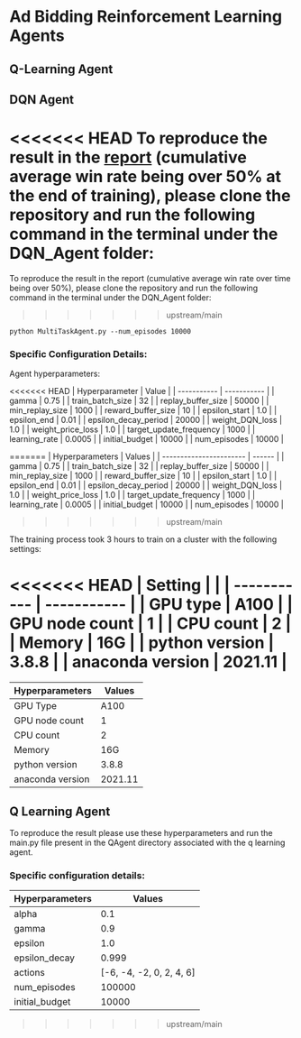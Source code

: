 # Ad Bidding Reinforcement Learning Agents

## Q-Learning Agent

## DQN Agent
<<<<<<< HEAD
To reproduce the result in the [report](report.pdf) (cumulative average win rate being over 50% at the end of training), please clone the repository and run the following command in the terminal under the DQN_Agent folder: 
=======

To reproduce the result in the report (cumulative average win rate over time being over 50%), please clone the repository and run the following command in the terminal under the DQN_Agent folder:
>>>>>>> upstream/main

`python MultiTaskAgent.py --num_episodes 10000`

### Specific Configuration Details:

Agent hyperparameters:

<<<<<<< HEAD
| Hyperparameter | Value |
| ----------- | ----------- |
| gamma | 0.75 |
| train_batch_size | 32 |
| replay_buffer_size | 50000 |
| min_replay_size | 1000 |
| reward_buffer_size | 10 |
| epsilon_start | 1.0 |
| epsilon_end | 0.01 |
| epsilon_decay_period | 20000 |
| weight_DQN_loss | 1.0 |
| weight_price_loss | 1.0 |
| target_update_frequency | 1000 |
| learning_rate | 0.0005 |
| initial_budget | 10000 |
| num_episodes | 10000 |

=======
| Hyperparameters         | Values |
| ----------------------- | ------ |
| gamma                   | 0.75   |
| train_batch_size        | 32     |
| replay_buffer_size      | 50000  |
| min_replay_size         | 1000   |
| reward_buffer_size      | 10     |
| epsilon_start           | 1.0    |
| epsilon_end             | 0.01   |
| epsilon_decay_period    | 20000  |
| weight_DQN_loss         | 1.0    |
| weight_price_loss       | 1.0    |
| target_update_frequency | 1000   |
| learning_rate           | 0.0005 |
| initial_budget          | 10000  |
| num_episodes            | 10000  |
>>>>>>> upstream/main

The training process took 3 hours to train on a cluster with the following settings:

<<<<<<< HEAD
| Setting | |
| ----------- | ----------- |
| GPU type | A100 | 
| GPU node count | 1 | 
| CPU count | 2 | 
| Memory | 16G | 
| python version | 3.8.8 | 
| anaconda version | 2021.11 | 
=======
| Hyperparameters  | Values  |
| ---------------- | ------- |
| GPU Type         | A100    |
| GPU node count   | 1       |
| CPU count        | 2       |
| Memory           | 16G     |
| python version   | 3.8.8   |
| anaconda version | 2021.11 |

## Q Learning Agent

To reproduce the result please use these hyperparameters and run the main.py file present in the QAgent directory associated with the q learning agent.

### Specific configuration details:

| Hyperparameters | Values                   |
| --------------- | ------------------------ |
| alpha           | 0.1                      |
| gamma           | 0.9                      |
| epsilon         | 1.0                      |
| epsilon_decay   | 0.999                    |
| actions         | [-6, -4, -2, 0, 2, 4, 6] |
| num_episodes    | 100000                   |
| initial_budget  | 10000                    |
>>>>>>> upstream/main
